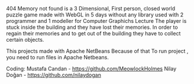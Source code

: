 404 Memory not found is a 3 Dimensional, First person, closed world
puzzle game made with WebGL in 5 days without any library used
with 2 programmer and 1 modeller for Computer Graphichs Lecture
The player is stuck inside the building and they have lost their memories.
In order to regain their memories and to get out of the building
they have to collect certain objects.


This projects made with Apache NetBeans Because of that
To run project , you need to run files in Apache Netbeans.

Coding: Mustafa Candan - https://github.com/MeowlockHolmes
        Nilay   Doğan  - https://github.com/nilaydogan
